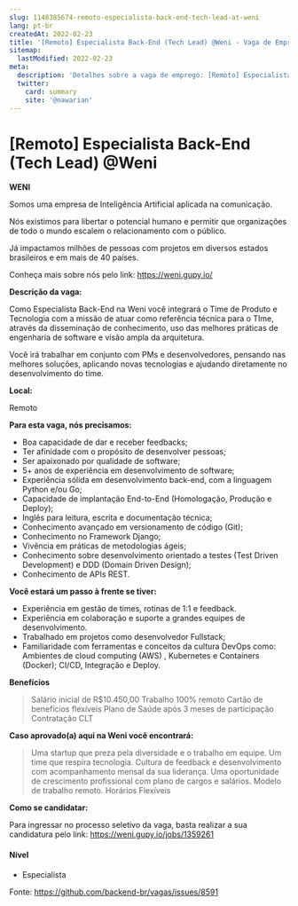 ```yaml
---
slug: 1148385674-remoto-especialista-back-end-tech-lead-at-weni
lang: pt-br
createdAt: 2022-02-23
title: '[Remoto] Especialista Back-End (Tech Lead) @Weni - Vaga de Emprego'
sitemap:
  lastModified: 2022-02-23
meta:
  description: 'Detalhes sobre a vaga de emprego: [Remoto] Especialista Back-End (Tech Lead) @Weni'
  twitter:
    card: summary
    site: '@nawarian'
---
```


# [Remoto] Especialista Back-End (Tech Lead) @Weni

**WENI**

Somos uma empresa de Inteligência Artificial aplicada na comunicação.

Nós existimos para libertar o potencial humano e permitir que organizações de todo o mundo escalem o relacionamento com o público.

Já impactamos milhões de pessoas com projetos em diversos estados brasileiros e em mais de 40 países.

Conheça mais sobre nós pelo link: https://weni.gupy.io/

**Descrição da vaga:**

Como Especialista Back-End na Weni você integrará o Time de Produto e Tecnologia com a missão de atuar como referência técnica para o TIme, através da disseminação de conhecimento, uso das melhores práticas de engenharia de software e visão ampla da arquitetura. 

Você irá trabalhar em conjunto com PMs e desenvolvedores, pensando nas melhores soluções, aplicando novas tecnologias e ajudando diretamente no desenvolvimento do time.

**Local:**

Remoto

**Para esta vaga, nós precisamos:**

- Boa capacidade de dar e receber feedbacks;
- Ter afinidade com o propósito de desenvolver pessoas;
- Ser apaixonado por qualidade de software;
- 5+ anos de experiência em desenvolvimento de software;
- Experiência sólida em desenvolvimento back-end, com a linguagem Python e/ou Go;
- Capacidade de implantação End-to-End (Homologação, Produção e Deploy);
- Inglês para leitura, escrita e documentação técnica; 
- Conhecimento avançado em versionamento de código (Git);
- Conhecimento no Framework Django;
- Vivência em práticas de metodologias ágeis;
- Conhecimento sobre desenvolvimento orientado a testes (Test Driven Development) e DDD (Domain Driven Design);
- Conhecimento de APIs REST.

**Você estará um passo à frente se tiver:**

- Experiência em gestão de times, rotinas de 1:1 e feedback.
- Experiência em colaboração e suporte a grandes equipes de desenvolvimento.
- Trabalhado em projetos como desenvolvedor Fullstack;
- Familiaridade com ferramentas e conceitos da cultura DevOps como: Ambientes de cloud computing (AWS) , Kubernetes e Containers (Docker); CI/CD, Integração e Deploy. 

**Benefícios**

> Salário inicial de R$10.450,00
> Trabalho 100% remoto
> Cartão de benefícios flexíveis
> Plano de Saúde após 3 meses de participação
> Contratação CLT

**Caso aprovado(a) aqui na Weni você encontrará:**

> Uma startup que preza pela diversidade e o trabalho em equipe.
> Um time que respira tecnologia.
> Cultura de feedback e desenvolvimento com acompanhamento mensal da sua liderança.
> Uma oportunidade de crescimento profissional com plano de cargos e salários.
> Modelo de trabalho remoto.
> Horários Flexíveis

**Como se candidatar:**

Para ingressar no processo seletivo da vaga, basta realizar a sua candidatura pelo link: https://weni.gupy.io/jobs/1359261

#### Nível

- Especialista




Fonte: https://github.com/backend-br/vagas/issues/8591